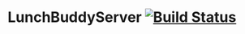 # LunchBuddyServer [![Build Status](https://travis-ci.org/LunchBuddyPL/LunchBuddyServer.svg?branch=master)](https://travis-ci.org/LunchBuddyPL)